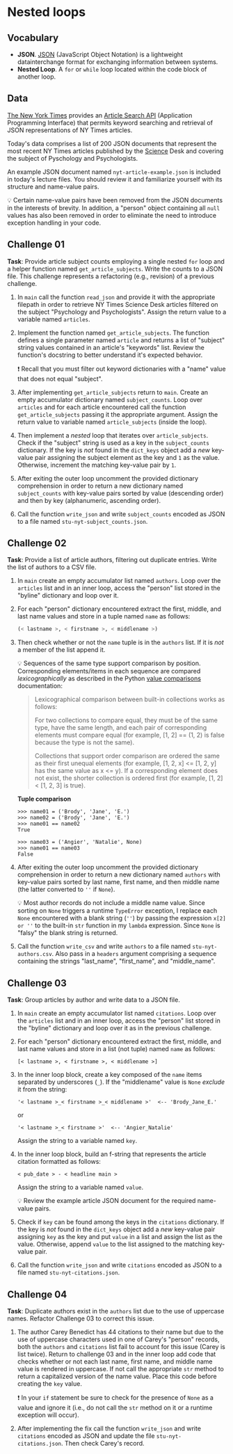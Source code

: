 # Nested loops

## Vocabulary

* __JSON__. [JSON](https://www.json.org/json-en.html) (JavaScript Object Notation) is a lightweight
  datainterchange format for exchanging information between systems.
* __Nested Loop__. A `for` or `while` loop located within the code block of another loop.

## Data

[The New York Times](https://www.nytimes.com/) provides an
[Article Search API](https://developer.nytimes.com/docs/articlesearch-product/1/overview)
(Application Programming Interface) that permits keyword searching and retrieval of JSON
representations of NY Times articles.

Today's data comprises a list of 200 JSON documents that represent the most recent NY Times articles
published by the [Science](https://www.nytimes.com/section/science) Desk and covering the subject of
Pyschology and Psychologists.

An example JSON document named `nyt-article-example.json` is included in today's lecture files. You
should review it and familiarize yourself with its structure and name-value pairs.

:bulb: Certain name-value pairs have been removed from the JSON documents in the interests of
brevity. In addition, a "person" object containing all `null` values has also been removed in order
to eliminate the need to introduce exception handling in your code.

## Challenge 01

__Task__: Provide article subject counts employing a single nested `for` loop and a helper function
named `get_article_subjects`. Write the counts to a JSON file. This challenge represents a
refactoring (e.g., revision) of a previous challenge.

1. In `main` call the function `read_json` and provide it with the appropriate filepath in order to
   retrieve NY Times Science Desk articles filtered on the subject "Psychology and Psychologists".
   Assign the return value to a variable named `articles`.

2. Implement the function named `get_article_subjects`. The function defines a single parameter
   named `article` and returns a list of "subject" string values contained in an article's
   "keywords" list. Review the function's docstring to better understand it's expected behavior.

   :exclamation: Recall that you must filter out keyword dictionaries with a "name" value that does
   not equal "subject".

3. After implementing `get_article_subjects` return to `main`. Create an empty accumulator
   dictionary named `subject_counts`. Loop over `articles` and for each article encountered call the
   function `get_article_subjects` passing it the appropriate argument. Assign the return value to
   variable named `article_subjects` (inside the loop).

4. Then implement a _nested_ loop that iterates over `article_subjects`. Check if the "subject"
   string is used as a key in the `subject_counts` dictionary. If the key is _not_ found in the
   `dict_keys` object add a _new_ key-value pair assigning the subject element as the key and `1`
   as the value. Otherwise, increment the matching key-value pair by `1`.

5. After exiting the outer loop uncomment the provided dictionary comprehension in order to return
   a new dictionary named `subject_counts` with key-value pairs sorted by value (descending order)
   and then by key (alphanumeric, ascending order).

6. Call the function `write_json` and write `subject_counts` encoded as JSON to a file named
   `stu-nyt-subject_counts.json`.

## Challenge 02

__Task__: Provide a list of article authors, filtering out duplicate entries. Write
the list of authors to a CSV file.

1. In `main` create an empty accumulator list named `authors`. Loop over the `articles` list and in
   an inner loop, access the "person" list stored in the "byline" dictionary and loop over it.

2. For each "person" dictionary encountered extract the first, middle, and last name
   values and store in a tuple named `name` as follows:

   ```python
   (< lastname >, < firstname >, < middlename >)
   ```

3. Then check whether or not the `name` tuple is in the `authors` list. If it is _not_ a member of
   the list append it.

   :bulb: Sequences of the same type support comparison by position. Corresponding elements/items
   in each sequence are compared _lexicographically_ as described in the Python
   [value comparisons](https://docs.python.org/3/reference/expressions.html#value-comparisons)
   documentation:

   > Lexicographical comparison between built-in collections works as follows:
   >
   > For two collections to compare equal, they must be of the same type, have the same length, and
   each pair of corresponding elements must compare equal (for example, [1, 2] == (1, 2) is false
   because the type is not the same).
   >
   > Collections that support order comparison are ordered the same as their first unequal elements
   (for example, [1, 2, x] <= [1, 2, y] has the same value as x <= y). If a corresponding element does
   not exist, the shorter collection is ordered first (for example, [1, 2] < [1, 2, 3] is true).

   __Tuple comparison__

   ```commandline
   >>> name01 = ('Brody', 'Jane', 'E.')
   >>> name02 = ('Brody', 'Jane', 'E.')
   >>> name01 == name02
   True

   >>> name03 = ('Angier', 'Natalie', None)
   >>> name01 == name03
   False
   ```

4. After exiting the outer loop uncomment the provided dictionary comprehension in order to return
   a new dictionary named `authors` with key-value pairs sorted by last name, first name, and then
   middle name (the latter converted to `''` if `None`).

   :bulb: Most author records do not include a middle name value. Since sorting on `None` triggers
   a runtime `TypeError` exception, I replace each `None` encountered with a blank string (`''`) by
   passing the expression `x[2] or ''` to the built-in `str` function in my `lambda` expression.
   Since `None` is "falsy" the blank string is returned.

5. Call the function `write_csv` and write `authors` to a file named `stu-nyt-authors.csv`. Also
   pass in a `headers` argument comprising a sequence containing the strings "last_name",
   "first_name", and "middle_name".

## Challenge 03

__Task__: Group articles by author and write data to a JSON file.

1. In `main` create an empty accumulator list named `citations`. Loop over the `articles` list and
   in an inner loop, access the "person" list stored in the "byline" dictionary and loop over it
   as in the previous challenge.

2. For each "person" dictionary encountered extract the first, middle, and last name
   values and store in a list (not tuple) named `name` as follows:

   ```commandline
   [< lastname >, < firstname >, < middlename >]
   ```

3. In the inner loop block, create a key composed of the `name` items separated by underscores (`_`).
   If the "middlename" value is `None` _exclude_ it from the string:

   ```commandline
   '< lastname >_< firstname >_< middlename >'  <-- 'Brody_Jane_E.'
   ```

   or

   ```commandline
   '< lastname >_< firstname >'  <-- 'Angier_Natalie'
   ```

   Assign the string to a variable named `key`.

4. In the inner loop block, build an f-string that represents the article citation formatted as
   follows:

   ```commandline
   < pub_date > - < headline main >
   ```

   Assign the string to a variable named `value`.

   :bulb: Review the example article JSON document for the required name-value pairs.

5. Check if `key` can be found among the keys in the `citations` dictionary. If the key is _not_
   found in the `dict_keys` object add a _new_ key-value pair assigning `key` as the key and put
   `value` in a list and assign the list as the value. Otherwise, append `value` to the list
   assigned to the matching key-value pair.

6. Call the function `write_json` and write `citations` encoded as JSON to a file named
   `stu-nyt-citations.json`.

## Challenge 04

__Task__: Duplicate authors exist in the `authors` list due to the use of uppercase names. Refactor
Challenge 03 to correct this issue.

1. The author Carey Benedict has 44 citations to their name but due to the use of uppercase
   characters used in one of Carey's "person" records, both the `authors` and `citations` list fail
   to account for this issue (Carey is list twice). Return to challenge 03 and in the inner loop
   add code that checks whether or not each last name, first name, and middle name value is rendered
   in uppercase. If not call the appropriate `str` method to return a capitalized version of the
   name value. Place this code before creating the `key` value.

   :exclamation: In your `if` statement be sure to check for the presence of `None` as a value and
   ignore it (i.e., do not call the `str` method on it or a runtime exception will occur).

2. After implementing the fix call the function `write_json` and write `citations` encoded as JSON
   and update the file `stu-nyt-citations.json`. Then check Carey's record.
